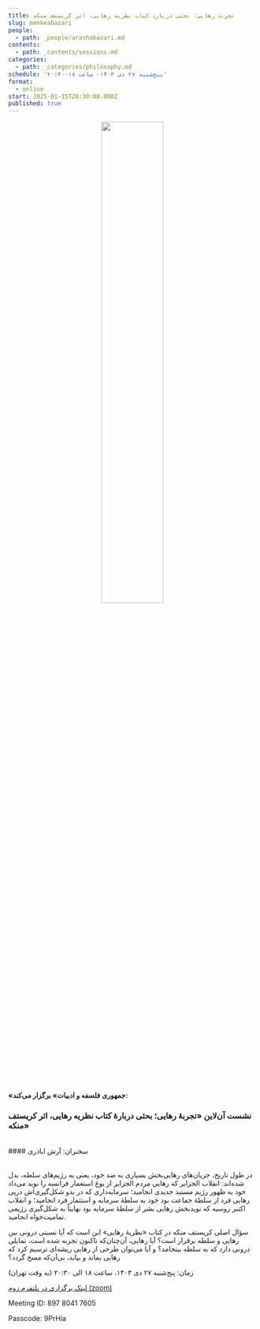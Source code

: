```yaml
---
title: تجربۀ رهایی؛ بحثی دربارۀ کتاب نظریه رهایی، اثر کریستف منکه
slug: menkeabazari
people:
  - path: _people/arashabazari.md
contents:
  - path: _contents/sessions.md
categories:
  - path: _categories/philosophy.md
schedule: 'پنج‌شنبه ۲۷ دی ۱۴۰۳- ساعت ۱۸-۲۰:۳۰'
format:
  - online
start: 2025-01-15T20:30:00.000Z
published: true
---
```







<center>
<img 
       src="https://assets.tina.io/b6b0cb5c-4b1b-43f4-9bea-8d6867c09320/رویدادها/photo_2025-01-12_19-14-34.jpg" 
       alt =" "
       style="width: 50%; height:50%;" />
</center>


**«جمهوری فلسفه و ادبیات» برگزار می‌کند:**

### نشست آن‌لاین «تجربۀ رهایی؛ بحثی دربارۀ کتاب نظریه رهایی، اثر کریستف منکه»


<br>
#### سخنران: آرش اباذری
<br><br>

در طول تاریخ، جریان‌های رهایی‌بخش بسیاری به ضد خود، یعنی به رژیم‌های سلطه، بدل شده‌اند: انقلاب الجزایر که رهایی مردم الجزایر از یوغ استعمار فرانسه را نوید می‌داد خود به ظهور رژیم مستبد جدیدی انجامید؛ سرمایه‌داری که در بدو شکل‌گیری‌اش درپی رهایی فرد از سلطۀ جماعت بود خود به سلطۀ سرمایه و استثمار فرد انجامید؛ و انقلاب اکتبر روسیه که نویدبخش رهایی بشر از سلطۀ سرمایه بود نهایتاً به شکل‌گیری رژیمی تمامیت‌خواه انجامید. 

سؤال اصلی کریستف منکه در کتاب «نظریهٔ رهایی» این است که آیا نسبتی درونی بین رهایی و سلطه برقرار است؟ آیا رهایی، آن‌چنان‌که تاکنون تجربه شده است، تمایلی درونی دارد که به سلطه بینجامد؟ و آیا می‌توان طرحی از رهایی ریشه‌ای ترسیم کرد که رهایی بماند و بپاید، بی‌آن‌که مسخ گردد؟


زمان: پنج‌شنبه ۲۷ دی ۱۴۰۳، ساعت ۱۸ الی ۲۰:۳۰ (به وقت تهران)

[لینک برگزاری در پلتفرم زوم (zoom)](https://us05web.zoom.us/j/89780417605?pwd=9EuzusP5xVRGeOP7RGWjIUtuUzh5bO.1)


Meeting ID: 897 8041 7605

Passcode: 9PrHia

